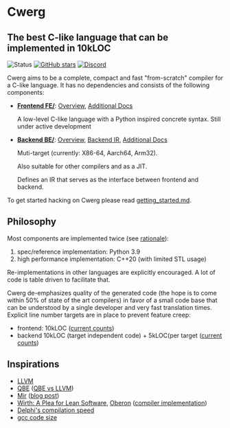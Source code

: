 # Cwerg

## The best C-like language that can be implemented in 10kLOC

![Status](../../workflows/cwerg-tests/badge.svg)
[![GitHub stars](https://img.shields.io/github/stars/robertmuth/Cwerg.svg?label=github%20stars)](https://github.com/robertmuth/Cwerg/stargazers)
[![Discord](https://img.shields.io/discord/1266057429091881011?logo=discord&style=flat)](https://discord.com/channels/1266057429091881011/)

Cwerg aims to be a complete, compact and fast "from-scratch" compiler for a C-like language.
It has no dependencies and consists of the following components:
* **[Frontend FE/](FE/)**: [Overview](FE/Docs/tutorial.md), [Additional Docs](FE/Docs/)

  A low-level C-like language with a Python inspired concrete syntax.
  Still under active development


* **[Backend BE/](BE/)**: [Overview](BE/README.md),  [Backend IR](BE/Docs/opcodes.md), [Additional Docs](BE/Docs/)

  Muti-target (currently: X86-64, Aarch64, Arm32).

  Also suitable for other compilers and as a JIT.

  Defines an IR that serves as the interface between frontend and backend.

To get started hacking on Cwerg please read [getting_started.md](getting_started.md).

## Philosophy

Most components are implemented twice (see [rationale](why_python.md)):
1. spec/reference implementation: Python 3.9
2. high performance implementation: C++20 (with limited STL usage)

Re-implementations in other languages are explicitly encouraged.
A lot of code is table driven to facilitate that.

Cwerg de-emphasizes quality of the generated code (the hope is to come within 50%
of state of the art compilers) in favor of a small code base that can be
understood by a single developer and very fast translation times.
Explicit line number targets are in place to prevent feature creep:
* frontend: 10kLOC
  ([current counts](FE/CLOC.md))
* backend 10kLOC (target independent code) + 5kLOC(per target
  ([current counts](BE/CLOC.md))


## Inspirations

* [LLVM](https://llvm.org)
* [QBE](https://c9x.me/compile/) ([QBE vs LLVM](https://c9x.me/compile/doc/llvm.html))
* [Mir](https://github.com/vnmakarov/mir) ([blog post](https://developers.redhat.com/blog/2020/01/20/mir-a-lightweight-jit-compiler-project/))
* [Wirth: A Plea for Lean Software](https://cr.yp.to/bib/1995/wirth.pdf),
  [Oberon](http://www.projectoberon.com/) ([compiler implementation](http://www.inf.ethz.ch/personal/wirth/ProjectOberon/PO.System.pdf))
* [Delphi's compilation speed](https://news.ycombinator.com/item?id=24735366)
* [gcc code size](https://www.phoronix.com/scan.php?page=news_item&px=MTg3OTQ)
